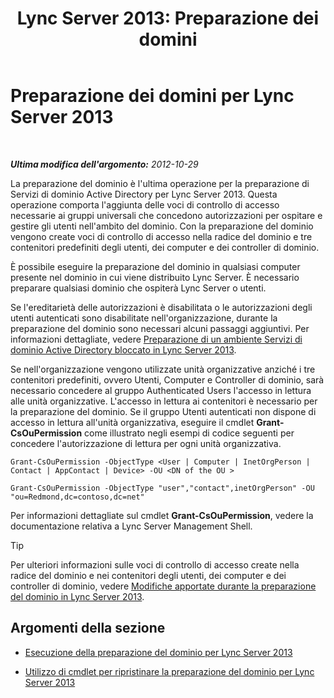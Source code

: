 ﻿---
title: 'Lync Server 2013: Preparazione dei domini'
TOCTitle: Preparazione dei domini
ms:assetid: 8eea541c-5f9d-4afc-92a8-a31d6f742544
ms:mtpsurl: https://technet.microsoft.com/it-it/library/Gg398721(v=OCS.15)
ms:contentKeyID: 49301298
ms.date: 08/24/2015
mtps_version: v=OCS.15
ms.translationtype: HT
---

# Preparazione dei domini per Lync Server 2013

 

_**Ultima modifica dell'argomento:** 2012-10-29_

La preparazione del dominio è l'ultima operazione per la preparazione di Servizi di dominio Active Directory per Lync Server 2013. Questa operazione comporta l'aggiunta delle voci di controllo di accesso necessarie ai gruppi universali che concedono autorizzazioni per ospitare e gestire gli utenti nell'ambito del dominio. Con la preparazione del dominio vengono create voci di controllo di accesso nella radice del dominio e tre contenitori predefiniti degli utenti, dei computer e dei controller di dominio.

È possibile eseguire la preparazione del dominio in qualsiasi computer presente nel dominio in cui viene distribuito Lync Server. È necessario preparare qualsiasi dominio che ospiterà Lync Server o utenti.

Se l'ereditarietà delle autorizzazioni è disabilitata o le autorizzazioni degli utenti autenticati sono disabilitate nell'organizzazione, durante la preparazione del dominio sono necessari alcuni passaggi aggiuntivi. Per informazioni dettagliate, vedere [Preparazione di un ambiente Servizi di dominio Active Directory bloccato in Lync Server 2013](lync-server-2013-preparing-a-locked-down-active-directory-domain-services.md).

Se nell'organizzazione vengono utilizzate unità organizzative anziché i tre contenitori predefiniti, ovvero Utenti, Computer e Controller di dominio, sarà necessario concedere al gruppo Authenticated Users l'accesso in lettura alle unità organizzative. L'accesso in lettura ai contenitori è necessario per la preparazione del dominio. Se il gruppo Utenti autenticati non dispone di accesso in lettura all'unità organizzativa, eseguire il cmdlet **Grant-CsOuPermission** come illustrato negli esempi di codice seguenti per concedere l'autorizzazione di lettura per ogni unità organizzativa.

```
Grant-CsOuPermission -ObjectType <User | Computer | InetOrgPerson | Contact | AppContact | Device> -OU <DN of the OU > 
```
```
Grant-CsOuPermission -ObjectType "user","contact",inetOrgPerson" -OU "ou=Redmond,dc=contoso,dc=net"
```

Per informazioni dettagliate sul cmdlet **Grant-CsOuPermission**, vedere la documentazione relativa a Lync Server Management Shell.

> [!TIP]  
> Per ulteriori informazioni sulle voci di controllo di accesso create nella radice del dominio e nei contenitori degli utenti, dei computer e dei controller di dominio, vedere <a href="lync-server-2013-changes-made-by-domain-preparation.md">Modifiche apportate durante la preparazione del dominio in Lync Server 2013</a>.

## Argomenti della sezione

  - [Esecuzione della preparazione del dominio per Lync Server 2013](lync-server-2013-running-domain-preparation.md)

  - [Utilizzo di cmdlet per ripristinare la preparazione del dominio per Lync Server 2013](lync-server-2013-using-cmdlets-to-reverse-domain-preparation.md)

